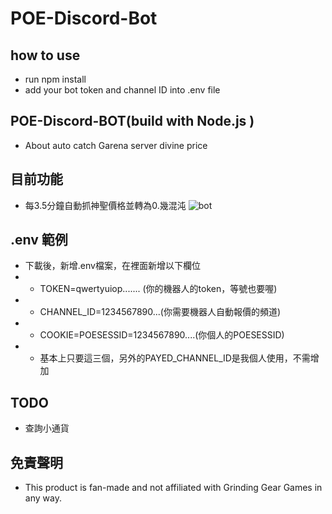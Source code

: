# POE-Discord-Bot
## how to use 
- run npm install
- add your bot token and channel ID into .env file

## POE-Discord-BOT(build with Node.js ) 
- About auto catch Garena server divine price

## 目前功能
-   每3.5分鐘自動抓神聖價格並轉為0.幾混沌
![bot](https://i.imgur.com/oz1Py06.png "1")

## .env 範例
- 下載後，新增.env檔案，在裡面新增以下欄位
- - TOKEN=qwertyuiop....... (你的機器人的token，等號也要喔)
- - CHANNEL_ID=1234567890...(你需要機器人自動報價的頻道)
- - COOKIE=POESESSID=1234567890....(你個人的POESESSID)
- - 基本上只要這三個，另外的PAYED_CHANNEL_ID是我個人使用，不需增加

## TODO
-   查詢小通貨

## 免責聲明
-   This product is fan-made and not affiliated with Grinding Gear Games in any way.